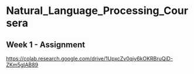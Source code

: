 # Natural_Language_Processing_Coursera

## Week 1 - Assignment

https://colab.research.google.com/drive/1UpxcZv0qiy6kOKRBruQiD-ZKm5gIAB89

